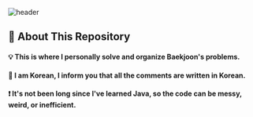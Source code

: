 <div>
  
  <!--Header-->
  ![header](https://capsule-render.vercel.app/api?type=waving&color=gradient&height=300&section=header&text=JAVA_STUDY%20%20☕)
  
</div>

<div>
  <!--Body-->
  
  ## 👀 About This Repository
  #### 💡 This is where I personally solve and organize Baekjoon's problems.<br/>
  #### 📖 I am Korean, I inform you that all the comments are written in Korean.<br/>
  #### ❗ It's not been long since I've learned Java, so the code can be messy, weird, or inefficient.
  <br/>
  <br/>
</div>
